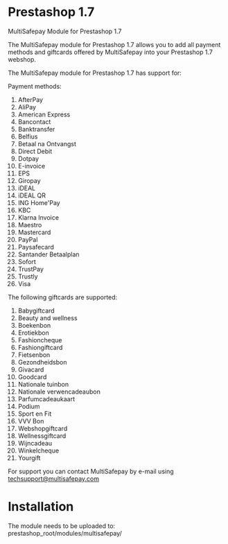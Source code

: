# Prestashop 1.7
MultiSafepay Module for Prestashop 1.7

The MultiSafepay module for Prestashop 1.7 allows you to add all payment methods and giftcards offered by MultiSafepay into your Prestashop 1.7 webshop.

The MultiSafepay module for Prestashop 1.7 has support for:

Payment methods:
1. AfterPay
2. AliPay
3. American Express
4. Bancontact
5. Banktransfer
6. Belfius
7. Betaal na Ontvangst
8. Direct Debit
9. Dotpay
10. E-invoice
11. EPS
12. Giropay
13. iDEAL
14. iDEAL QR
15. ING Home'Pay
16. KBC
17. Klarna Invoice
18. Maestro
19. Mastercard
20. PayPal
21. Paysafecard
22. Santander Betaalplan
23. Sofort
24. TrustPay
25. Trustly
26. Visa

The following giftcards are supported:
1. Babygiftcard
2. Beauty and wellness
3. Boekenbon
4. Erotiekbon
5. Fashioncheque
6. Fashiongiftcard
7. Fietsenbon
8. Gezondheidsbon
9. Givacard
10. Goodcard
11. Nationale tuinbon
12. Nationale verwencadeaubon
13. Parfumcadeaukaart
14. Podium
15. Sport en Fit
16. VVV Bon
17. Webshopgiftcard
18. Wellnessgiftcard
19. Wijncadeau
20. Winkelcheque
21. Yourgift

For support you can contact MultiSafepay by e-mail using techsupport@multisafepay.com

# Installation
The module needs to be uploaded to:
prestashop_root/modules/multisafepay/